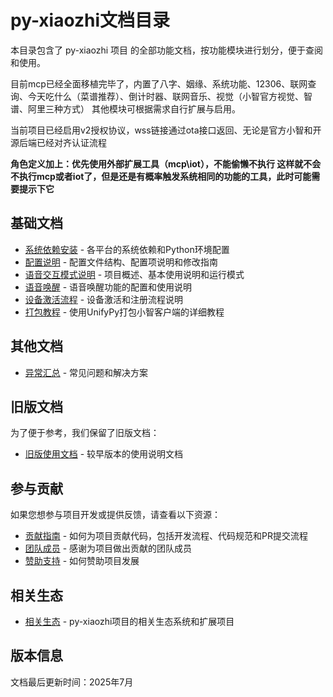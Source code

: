 # py-xiaozhi文档目录

本目录包含了 py-xiaozhi 项目 的全部功能文档，按功能模块进行划分，便于查阅和使用。

目前mcp已经全面移植完毕了，内置了八字、姻缘、系统功能、12306、联网查询、今天吃什么（菜谱推荐）、倒计时器、联网音乐、视觉（小智官方视觉、智谱、阿里三种方式）
其他模块可根据需求自行扩展与启用。

当前项目已经启用v2授权协议，wss链接通过ota接口返回、无论是官方小智和开源后端已经对齐认证流程

**角色定义加上：优先使用外部扩展工具（mcp\iot），不能偷懒不执行
这样就不会不执行mcp或者iot了，但是还是有概率触发系统相同的功能的工具，此时可能需要提示下它**

## 基础文档

- [系统依赖安装](系统依赖安装) - 各平台的系统依赖和Python环境配置
- [配置说明](配置说明.md) - 配置文件结构、配置项说明和修改指南
- [语音交互模式说明](语音交互模式说明) - 项目概述、基本使用说明和运行模式
- [语音唤醒](语音唤醒.md) - 语音唤醒功能的配置和使用说明
- [设备激活流程](设备激活流程) - 设备激活和注册流程说明
- [打包教程](打包教程.md) - 使用UnifyPy打包小智客户端的详细教程

## 其他文档

- [异常汇总](异常汇总.md) - 常见问题和解决方案

## 旧版文档

为了便于参考，我们保留了旧版文档：

- [旧版使用文档](old_docs/使用文档.md) - 较早版本的使用说明文档

## 参与贡献

如果您想参与项目开发或提供反馈，请查看以下资源：

- [贡献指南](/contributing) - 如何为项目贡献代码，包括开发流程、代码规范和PR提交流程
- [团队成员](/about/team) - 感谢为项目做出贡献的团队成员
- [赞助支持](/sponsors/) - 如何赞助项目发展

## 相关生态

- [相关生态](/ecosystem/) - py-xiaozhi项目的相关生态系统和扩展项目

## 版本信息

文档最后更新时间：2025年7月
